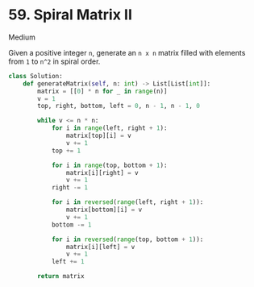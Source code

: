 # 59. Spiral Matrix II

Medium

Given a positive integer `n`, generate an `n x n` matrix filled with elements from `1` to `n^2` in spiral order.

```python
class Solution:
    def generateMatrix(self, n: int) -> List[List[int]]:
        matrix = [[0] * n for _ in range(n)]
        v = 1
        top, right, bottom, left = 0, n - 1, n - 1, 0

        while v <= n * n:
            for i in range(left, right + 1):
                matrix[top][i] = v
                v += 1
            top += 1

            for i in range(top, bottom + 1):
                matrix[i][right] = v
                v += 1
            right -= 1

            for i in reversed(range(left, right + 1)):
                matrix[bottom][i] = v
                v += 1
            bottom -= 1

            for i in reversed(range(top, bottom + 1)):
                matrix[i][left] = v
                v += 1
            left += 1

        return matrix
```
